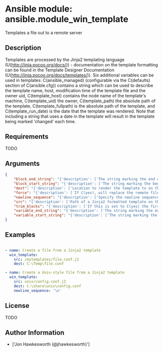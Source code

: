 # Ansible module: ansible.module_win_template


Templates a file out to a remote server

## Description

Templates are processed by the Jinja2 templating language (U(http://jinja.pocoo.org/docs/)) - documentation on the template formatting can be found in the Template Designer Documentation (U(http://jinja.pocoo.org/docs/templates/)).
Six additional variables can be used in templates: C(ansible_managed) (configurable via the C(defaults) section of C(ansible.cfg)) contains a string which can be used to describe the template name, host, modification time of the template file and the owner uid, C(template_host) contains the node name of the template's machine, C(template_uid) the owner, C(template_path) the absolute path of the template, C(template_fullpath) is the absolute path of the template, and C(template_run_date) is the date that the template was rendered. Note that including a string that uses a date in the template will result in the template being marked 'changed' each time.

## Requirements

TODO

## Arguments

``` json
{
    "block_end_string": "{'description': ['The string marking the end of a block.'], 'default': '%}', 'version_added': '2.4'}",
    "block_start_string": "{'description': ['The string marking the beginning of a block.'], 'default': '{%', 'version_added': '2.4'}",
    "dest": "{'description': ['Location to render the template to on the remote machine.'], 'required': True}",
    "force": "{'description': ['If C(yes), will replace the remote file when contents are different from the source.', 'If C(no), the file will only be transferred if the destination does not exist.'], 'type': 'bool', 'default': True, 'version_added': '2.4'}",
    "newline_sequence": "{'description': ['Specify the newline sequence to use for templating files.'], 'choices': ['\\n', '\\r', '\\r\\n'], 'default': '\\r\\n', 'version_added': '2.4'}",
    "src": "{'description': ['Path of a Jinja2 formatted template on the local server. This can be a relative or absolute path.'], 'required': True}",
    "trim_blocks": "{'description': ['If this is set to C(yes) the first newline after a block is removed (block, not variable tag!).'], 'type': 'bool', 'default': False, 'version_added': '2.4'}",
    "variable_end_string": "{'description': ['The string marking the end of a print statement.'], 'default': '}}', 'version_added': '2.4'}",
    "variable_start_string": "{'description': ['The string marking the beginning of a print statement.'], 'default': '{{', 'version_added': '2.4'}",
}
```

## Examples


``` yaml

- name: Create a file from a Jinja2 template
  win_template:
    src: /mytemplates/file.conf.j2
    dest: C:\Temp\file.conf

- name: Create a Unix-style file from a Jinja2 template
  win_template:
    src: unix/config.conf.j2
    dest: C:\share\unix\config.conf
    newline_sequence: '\n'

```

## License

TODO

## Author Information
  - ['Jon Hawkesworth (@jhawkesworth)']

